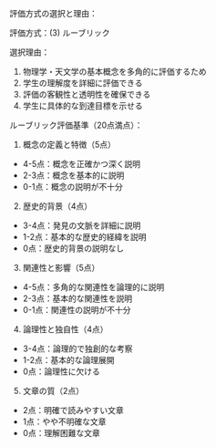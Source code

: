 評価方式の選択と理由：

評価方式：(3) ルーブリック

選択理由：
1. 物理学・天文学の基本概念を多角的に評価するため
2. 学生の理解度を詳細に評価できる
3. 評価の客観性と透明性を確保できる
4. 学生に具体的な到達目標を示せる

ルーブリック評価基準（20点満点）：

1. 概念の定義と特徴（5点）
- 4-5点：概念を正確かつ深く説明
- 2-3点：概念を基本的に説明
- 0-1点：概念の説明が不十分

2. 歴史的背景（4点）
- 3-4点：発見の文脈を詳細に説明
- 1-2点：基本的な歴史的経緯を説明
- 0点：歴史的背景の説明なし

3. 関連性と影響（5点）
- 4-5点：多角的な関連性を論理的に説明
- 2-3点：基本的な関連性を説明
- 0-1点：関連性の説明が不十分

4. 論理性と独自性（4点）
- 3-4点：論理的で独創的な考察
- 1-2点：基本的な論理展開
- 0点：論理性に欠ける

5. 文章の質（2点）
- 2点：明確で読みやすい文章
- 1点：やや不明確な文章
- 0点：理解困難な文章